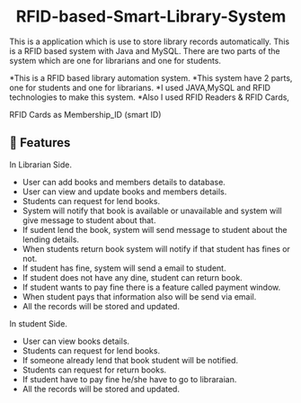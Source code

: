 <h1 align="center" id="title">RFID-based-Smart-Library-System</h1>

<p id="description">This is a application which is use to store library records automatically. This is a RFID based system with Java and MySQL. There are two parts of the system which are one for librarians and one for students.
</p>

*This is a RFID based library automation system.
*This system have 2 parts, one for students and one for librarians.
*I used JAVA,MySQL and RFID technologies to make this system.
*Also I used RFID Readers & RFID Cards,
 <p>RFID Cards as Membership_ID (smart ID)</p>
  
  
<h2>🧐 Features</h2>

In Librarian Side.

* User can add books and members details to database.
* User can view and update books and members details.
* Students can request for lend books.
* System will notify that book is available or unavailable and system will give message to student about that.
* If sudent lend the book, system will send message to student about the lending details.
* When students return book system will notify if that student has fines or not.
* If student has fine, system will send a email to student.
* If student does not have any dine, student can return book.
* If student wants to pay fine there is a feature called payment window.
* When student pays that information also will be send via email.
* All the records will be stored and updated.
  
In student Side.

* User can view books details.
* Students can request for lend books.
* If someone already lend that book student will be notified.
* Students can request for return books.
* If student have to pay fine he/she have to go to libraraian.
* All the records will be stored and updated.


